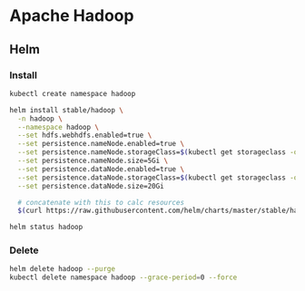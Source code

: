 # Apache Hadoop

<!--
https://www.jowanza.com/blog/which-hadoop-file-format-should-i-use
-->

## Helm

### Install

```sh
kubectl create namespace hadoop
```

```sh
helm install stable/hadoop \
  -n hadoop \
  --namespace hadoop \
  --set hdfs.webhdfs.enabled=true \
  --set persistence.nameNode.enabled=true \
  --set persistence.nameNode.storageClass=$(kubectl get storageclass -o jsonpath='{.items[0].metadata.name}') \
  --set persistence.nameNode.size=5Gi \
  --set persistence.dataNode.enabled=true \
  --set persistence.dataNode.storageClass=$(kubectl get storageclass -o jsonpath='{.items[0].metadata.name}') \
  --set persistence.dataNode.size=20Gi

  # concatenate with this to calc resources
  $(curl https://raw.githubusercontent.com/helm/charts/master/stable/hadoop/tools/calc_resources.sh | /bin/bash -s -- 50)
```

```sh
helm status hadoop
```

### Delete

```sh
helm delete hadoop --purge
kubectl delete namespace hadoop --grace-period=0 --force
```
